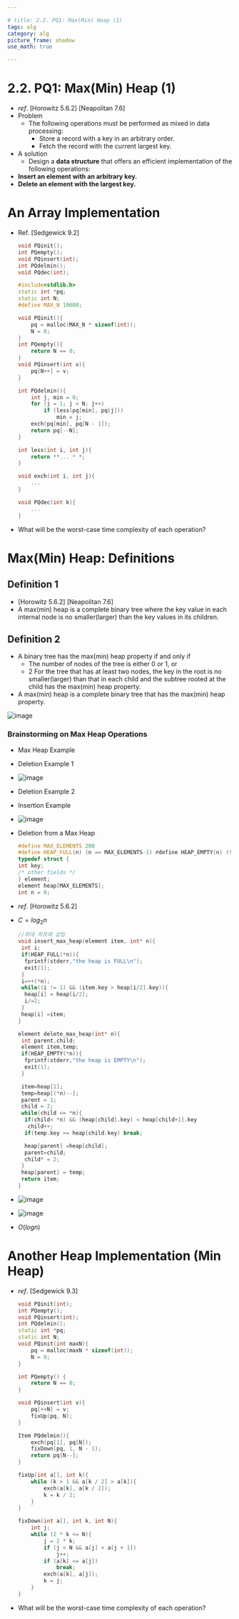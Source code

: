 ```yaml
---

# title: 2.2. PQ1: Max(Min) Heap (1)
tags: alg
category: alg
picture_frame: shadow
use_math: true

---
```

# 2.2. PQ1: Max(Min) Heap (1)
- $ref.$ [Horowitz 5.6.2] [Neapolitan 7.6]
- Problem
  - The following operations must be performed as mixed in data processing:
    - Store a record with a key in an arbitrary order. 
    - Fetch the record with the current largest key.
- A solution
  - Design a **data structure** that offers an efficient implementation of the following operations:
- **Insert an element with an arbitrary key.**
- **Delete an element with the largest key.**

# An Array Implementation

- Ref. [Sedgewick 9.2]

    ```c++
    void PQinit();
    int PQempty();
    void PQinsert(int);
    int PQdelmin();
    void PQdec(int);

    #include<stdlib.h> 
    static int *pq;
    static int N;
    #define MAX_N 10000;

    void PQinit(){
        pq = malloc(MAX_N * sizeof(int));
        N = 0;
    }
    int PQempty(){
        return N == 0;
    }
    void PQinsert(int v){
        pq[N++] = v;
    }

    int PQdelmin(){
        int j, min = 0;
        for (j = 1; j < N; j++)
            if (less(pq[min], pq[j]))
                min = j;
        exch(pq[min], pq[N - 1]);
        return pq[--N];
    }

    int less(int i, int j){
        return **... * *;
    }

    void exch(int i, int j){
        ...
    }

    void PQdec(int k){
        ...
    }
    ```

- What will be the worst-case time complexity of each operation?

# Max(Min) Heap: Definitions 

## Definition 1

- [Horowitz 5.6.2] [Neapolitan 7.6]
- A max(min) heap is a complete binary tree where the key value in each internal node is no smaller(larger) than the key values in its children.

## Definition 2

- A binary tree has the max(min) heap property if and only if
  - The number of nodes of the tree is either 0 or 1, or
  - 2 For the tree that has at least two nodes, the key in the root is no smaller(larger) than that in each child and the subtree rooted at the child has the max(min) heap property.
- A max(min) heap is a complete binary tree that has the max(min) heap property.

![image](https://user-images.githubusercontent.com/46957634/122647729-9b72f500-d160-11eb-97d7-cef5538c7012.png)

### Brainstorming on Max Heap Operations

- Max Heap Example 
- Deletion Example 1
- ![image](https://user-images.githubusercontent.com/46957634/122647775-d07f4780-d160-11eb-8249-1b1534e8a838.png)
- Deletion Example 2 
- Insertion Example
- ![image](https://user-images.githubusercontent.com/46957634/122647794-ea208f00-d160-11eb-86ac-a6332a4c56a3.png)
- Deletion from a Max Heap

    ```c++
    #define MAX_ELEMENTS 200
    #define HEAP_FULL(n) (n == MAX_ELEMENTS-1) #define HEAP_EMPTY(n) (!n)
    typedef struct {
    int key;
    /* other fields */
    } element;
    element heap[MAX_ELEMENTS]; 
    int n = 0;
    ```

- $ref.$ [Horowitz 5.6.2]

- $C = log_2 n$

  ```c++
  //최대 히프에 삽입
  void insert_max_heap(element item, int* n){
   int i;
   if(HEAP_FULL(*n)){
    fprintf(stderr,"the heap is FULL\n");
    exit(1);
   }
   i=++(*n);
   while((i != 1) && (item.key > heap[i/2].key)){
    heap[i] = heap[i/2];
    i/=2;
   }
   heap[i] =item;
  }
  
  element delete_max_heap(int* n){
   int parent,child;
   element item,temp;
   if(HEAP_EMPTY(*n)){
    fprintf(stderr,"the heap is EMPTY\n");
    exit(1);
   }
  
   item=heap[1];
   temp=heap[(*n)--];
   parent = 1;
   child = 2;
   while(child <= *n){
    if(child< *n) && (heap[child].key) < heap[child+1].key
     child++;
    if(temp.key >= heap[child.key) break;
  
    heap[parent] =heap[child];
    parent=child;
    child* = 2;
   }
   heap[parent] = temp;
   return item;
  }
  ```

- ![image](https://user-images.githubusercontent.com/46957634/122647830-1cca8780-d161-11eb-9408-a66c9c381603.png)

- ![image](https://user-images.githubusercontent.com/46957634/122647835-22c06880-d161-11eb-9514-ac6a220cb436.png)

- $O(log n)$

# Another Heap Implementation (Min Heap)

- $ref.$ [Sedgewick 9.3]

    ```c++
    void PQinit(int);
    int PQempty();
    void PQinsert(int);
    int PQdelmin();
    static int *pq;
    static int N;
    void PQinit(int maxN){
        pq = malloc(maxN * sizeof(int));
        N = 0;
    }

    int PQempty() { 
        return N == 0; 
    }

    void PQinsert(int v){
        pq[++N] = v;
        fixUp(pq, N);
    }

    Item PQdelmin(){
        exch(pq[1], pq[N]);
        fixDown(pq, 1, N - 1);
        return pq[N--];
    }

    fixUp(int a[], int k){
        while (k > 1 && a[k / 2] > a[k]){
            exch(a[k], a[k / 2]);
            k = k / 2;
        }
    }

    fixDown(int a[], int k, int N){
        int j;
        while (2 * k <= N){
            j = 2 * k;
            if (j < N && a[j] > a[j + 1])
                j++;
            if (a[k] <= a[j])
                break;
            exch(a[k], a[j]);
            k = j;
        }
    }
    ```

- What will be the worst-case time complexity of each operation?

